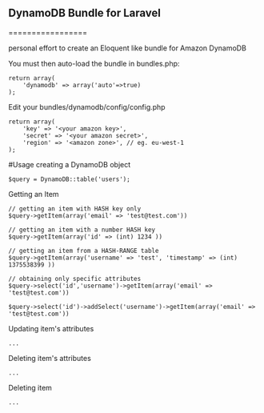 ## DynamoDB Bundle for Laravel
=================

personal effort to create an Eloquent like bundle for Amazon DynamoDB


You must then auto-load the bundle in bundles.php:

	return array(
		'dynamodb' => array('auto'=>true)
	);
  
Edit your bundles/dynamodb/config/config.php

	return array(
		'key' => '<your amazon key>',
		'secret' => '<your amazon secret>',
		'region' => '<amazon zone>', // eg. eu-west-1
	);
  
#Usage
creating a DynamoDB object

	$query = DynamoDB::table('users');


Getting an Item
	

	// getting an item with HASH key only
	$query->getItem(array('email' => 'test@test.com'))

	// getting an item with a number HASH key
	$query->getItem(array('id' => (int) 1234 ))

	// getting an item from a HASH-RANGE table
	$query->getItem(array('username' => 'test', 'timestamp' => (int) 1375538399 ))

	// obtaining only specific attributes
	$query->select('id','username')->getItem(array('email' => 'test@test.com'))

	$query->select('id')->addSelect('username')->getItem(array('email' => 'test@test.com'))

Updating item's attributes

	...
	
Deleting item's attributes

	...
	
Deleting item

	...

